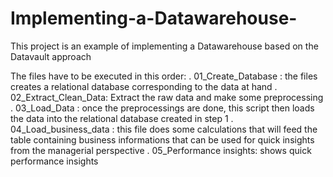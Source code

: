# Implementing-a-Datawarehouse-
This project is an example of implementing a Datawarehouse based on the  Datavault approach

The files have to be executed in this order:
. 01_Create_Database : the files creates a relational database corresponding to the data at hand
. 02_Extract_Clean_Data: Extract the raw data and make some preprocessing
. 03_Load_Data : once the preprocessings are done, this script then  loads the data into the relational database created in step 1
. 04_Load_business_data : this file does some calculations that will feed the table containing business informations that can be used for
quick insights from the managerial perspective
. 05_Performance insights: shows quick performance insights


